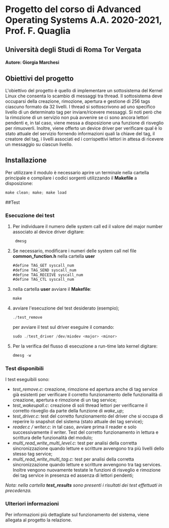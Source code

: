 # Progetto del corso di Advanced Operating Systems A.A. 2020-2021, Prof. F. Quaglia
## Università degli Studi di Roma Tor Vergata
#### Autore: Giorgia Marchesi

## Obiettivi del progetto
L'obiettivo del progetto è quello di implementare un sottosistema del Kernel Linux che consenta lo scambio di messaggi tra thread. Il sottosistema deve occuparsi della creazione, rimozione, apertura e gestione di 256 tags ciascuno formato da 32 livelli. 
I thread si sottoscrivono ad uno specifico livello di un determinato tag per inviare/ricevere messaggi. Si noti però che la rimozione di un servizio non puà avvenire se ci sono ancora lettori pendenti e, in tal caso,
viene messa a disposizione una funzione di risveglio per rimuoverli.
Inoltre, viene offerto un device driver per verificare qual è lo stato attuale del servizio fornendo informazioni quali la chiave del tag, il creatore del tag, i livelli associati ed i corrispettivi lettori in attesa di ricevere un messaggio su ciascun livello.

## Installazione
Per utilizzare il modulo è necessario aprire un terminale nella cartella principale e compilare i codici sorgenti utilizzando il **Makefile** a disposizione:
``` js
make clean; make; make load
```

##Test

### Esecuzione dei test
1. Per individuare il numero delle system call ed il valore del major number associato al device driver digitare:
    ```js
     dmesg 
   ```
   
2. Se necessario, modificare i numeri delle system call nel file **common_function.h** nella cartella **user**
     ``` js
    #define TAG_GET syscall_num
    #define TAG_SEND syscall_num
    #define TAG_RECEIVE syscall_num
    #define TAG_CTL syscall_num
    ```
3. nella cartella **user** avviare il **Makefile**:
    ``` js
    make 
   ```
4. avviare l'esecuzione del test desiderato (esempio);
    ``` js
    ./test_remove 
   ```
   per avviare il test sul driver eseguire il comando:
    ``` js
    sudo ./test_driver /dev/miodev <major> <minor> 
   ```
5. Per la verifica del flusso di esecuzione a run-time lato kernel digitare:
    ``` js
    dmesg -w 
    ```

### Test disponibili

I test eseguibili sono:

* *test_remove.c*: creazione, rimozione ed apertura anche di tag service già esistenti per verificare il corretto funzionamento delle funzionalità di creazione, apertura e rimozione di un tag service;
* *test_wakeupall.c*: creazione di soli thread lettori per verificarne il corretto risveglio da parte della funzione di *wake_up*;
* *test_driver.c*: test del corretto funzionamento del driver che si occupa di reperire lo snapshot del sistema (stato attuale dei tag service);
* *reader.c / writer.c*: in tal caso, avviare prima il reader e solo successivamente il writer. Test del corretto funzionamento in lettura e scrittura delle funzionalità del modulo; 
* *multi_read_write_multi_level.c*: test per analisi della corretta sincronizzazione quando letture e scritture avvengono tra più livelli dello stesso tag service;
* *multi_read_write_multi_tag.c*: test per analisi della corretta sincronizzazione quando letture e scritture avvengono tra tag services. Inoltre vengono nuovamente testate le funzioni di risveglio e rimozione dei tag service in presenza ed assenza di lettori pendenti; 

*Nota: nella cartella **test_results** sono presenti i risultati dei test effettuati in precedenza.*


### Ulteriori informazioni

Per informazioni più dettagliate sul funzionamento del sistema, viene allegata al progetto la relazione.

